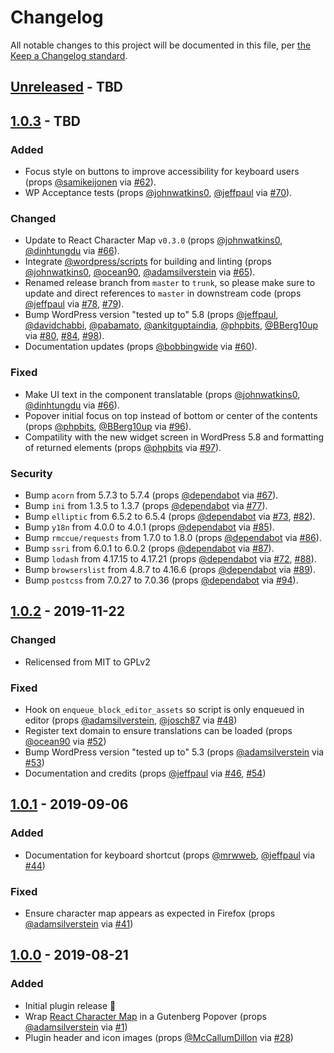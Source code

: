 # Changelog

All notable changes to this project will be documented in this file, per [the Keep a Changelog standard](http://keepachangelog.com/).

## [Unreleased] - TBD

## [1.0.3] - TBD
### Added
- Focus style on buttons to improve accessibility for keyboard users (props [@samikeijonen](https://github.com/samikeijonen) via [#62](https://github.com/10up/insert-special-characters/pull/62)).
- WP Acceptance tests (props [@johnwatkins0](https://github.com/johnwatkins0), [@jeffpaul](https://github.com/jeffpaul) via [#70](https://github.com/10up/insert-special-characters/pull/70)).

### Changed
- Update to React Character Map `v0.3.0` (props [@johnwatkins0](https://github.com/johnwatkins0), [@dinhtungdu](https://github.com/dinhtungdu) via [#66](https://github.com/10up/insert-special-characters/pull/66)).
- Integrate [@wordpress/scripts](https://developer.wordpress.org/block-editor/reference-guides/packages/packages-scripts/) for building and linting (props [@johnwatkins0](https://github.com/johnwatkins0), [@ocean90](https://github.com/ocean90), [@adamsilverstein](https://github.com/adamsilverstein) via [#65](https://github.com/10up/insert-special-characters/pull/65)).
- Renamed release branch from `master` to `trunk`, so please make sure to update and direct references to `master` in downstream code (props [@jeffpaul](https://github.com/jeffpaul) via [#78](https://github.com/10up/insert-special-characters/pull/78), [#79](https://github.com/10up/insert-special-characters/pull/79)).
- Bump WordPress version "tested up to" 5.8 (props [@jeffpaul](https://github.com/jeffpaul), [@davidchabbi](https://profiles.wordpress.org/davidchabbi/), [@pabamato](https://github.com/pabamato), [@ankitguptaindia](https://github.com/ankitguptaindia), [@phpbits](https://github.com/phpbits), [@BBerg10up](https://github.com/BBerg10up) via [#80](https://github.com/10up/insert-special-characters/pull/80), [#84](https://github.com/10up/insert-special-characters/pull/84), [#98](https://github.com/10up/insert-special-characters/pull/98)).
- Documentation updates (props [@bobbingwide](https://github.com/bobbingwide) via [#60](https://github.com/10up/insert-special-characters/pull/60)).

### Fixed
- Make UI text in the component translatable (props [@johnwatkins0](https://github.com/johnwatkins0), [@dinhtungdu](https://github.com/dinhtungdu) via [#66](https://github.com/10up/insert-special-characters/pull/66)).
- Popover initial focus on top instead of bottom or center of the contents (props [@phpbits](https://github.com/phpbits), [@BBerg10up](https://github.com/BBerg10up) via [#96](https://github.com/10up/insert-special-characters/pull/96)).
- Compatility with the new widget screen in WordPress 5.8 and formatting of returned elements (props [@phpbits](https://github.com/phpbits) via [#97](https://github.com/10up/insert-special-characters/pull/97)).

### Security
- Bump `acorn` from 5.7.3 to 5.7.4 (props [@dependabot](https://github.com/apps/dependabot) via [#67](https://github.com/10up/insert-special-characters/pull/67)).
- Bump `ini` from 1.3.5 to 1.3.7 (props [@dependabot](https://github.com/apps/dependabot) via [#77](https://github.com/10up/insert-special-characters/pull/77)).
- Bump `elliptic` from 6.5.2 to 6.5.4 (props [@dependabot](https://github.com/apps/dependabot) via [#73](https://github.com/10up/insert-special-characters/pull/73), [#82](https://github.com/10up/insert-special-characters/pull/82)).
- Bump `y18n` from 4.0.0 to 4.0.1 (props [@dependabot](https://github.com/apps/dependabot) via [#85](https://github.com/10up/insert-special-characters/pull/85)).
- Bump `rmccue/requests` from 1.7.0 to 1.8.0 (props [@dependabot](https://github.com/apps/dependabot) via [#86](https://github.com/10up/insert-special-characters/pull/86)).
- Bump `ssri` from 6.0.1 to 6.0.2 (props [@dependabot](https://github.com/apps/dependabot) via [#87](https://github.com/10up/insert-special-characters/pull/87)).
- Bump `lodash` from 4.17.15 to 4.17.21 (props [@dependabot](https://github.com/apps/dependabot) via [#72](https://github.com/10up/insert-special-characters/pull/72), [#88](https://github.com/10up/insert-special-characters/pull/88)).
- Bump `browserslist` from 4.8.7 to 4.16.6 (props [@dependabot](https://github.com/apps/dependabot) via [#89](https://github.com/10up/insert-special-characters/pull/89)).
- Bump `postcss` from 7.0.27 to 7.0.36 (props [@dependabot](https://github.com/apps/dependabot) via [#94](https://github.com/10up/insert-special-characters/pull/94)).

## [1.0.2] - 2019-11-22
### Changed
- Relicensed from MIT to GPLv2

### Fixed
- Hook on `enqueue_block_editor_assets` so script is only enqueued in editor (props [@adamsilverstein](https://github.com/adamsilverstein), [@josch87](https://github.com/josch87) via [#48](https://github.com/10up/insert-special-characters/pull/48))
- Register text domain to ensure translations can be loaded (props [@ocean90](https://github.com/ocean90) via [#52](https://github.com/10up/insert-special-characters/pull/52))
- Bump WordPress version "tested up to" 5.3 (props [@adamsilverstein](https://github.com/adamsilverstein) via [#53](https://github.com/10up/insert-special-characters/pull/53))
- Documentation and credits (props [@jeffpaul]() via [#46](https://github.com/10up/insert-special-characters/pull/46), [#54](https://github.com/10up/insert-special-characters/pull/54))

## [1.0.1] - 2019-09-06
### Added
- Documentation for keyboard shortcut (props [@mrwweb](https://github.com/mrwweb), [@jeffpaul](https://github.com/jeffpaul) via [#44](https://github.com/10up/insert-special-characters/pull/44))

### Fixed
- Ensure character map appears as expected in Firefox (props [@adamsilverstein](https://github.com/adamsilverstein) via [#41](https://github.com/10up/insert-special-characters/pull/41))

## [1.0.0] - 2019-08-21
### Added
- Initial plugin release 🎉
- Wrap [React Character Map](https://github.com/Dayjo/react-character-map) in a Gutenberg Popover (props [@adamsilverstein](https://github.com/adamsilverstein) via [#1](https://github.com/10up/insert-special-characters/pull/1))
- Plugin header and icon images (props [@McCallumDillon](https://github.com/McCallumDillon) via [#28](https://github.com/10up/insert-special-characters/pull/28))

[Unreleased]: https://github.com/10up/insert-special-characters/compare/trunk...develop
[1.0.3]: https://github.com/10up/insert-special-characters/compare/1.0.2...1.0.3
[1.0.2]: https://github.com/10up/insert-special-characters/compare/1.0.1...1.0.2
[1.0.1]: https://github.com/10up/insert-special-characters/compare/1.0.0...1.0.1
[1.0.0]: https://github.com/10up/insert-special-characters/releases/tag/1.0.0

